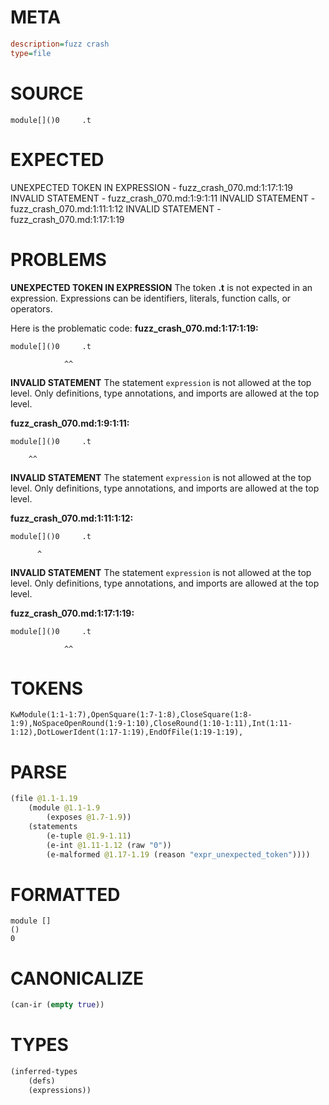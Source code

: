 # META
~~~ini
description=fuzz crash
type=file
~~~
# SOURCE
~~~roc
module[]()0     .t
~~~
# EXPECTED
UNEXPECTED TOKEN IN EXPRESSION - fuzz_crash_070.md:1:17:1:19
INVALID STATEMENT - fuzz_crash_070.md:1:9:1:11
INVALID STATEMENT - fuzz_crash_070.md:1:11:1:12
INVALID STATEMENT - fuzz_crash_070.md:1:17:1:19
# PROBLEMS
**UNEXPECTED TOKEN IN EXPRESSION**
The token **.t** is not expected in an expression.
Expressions can be identifiers, literals, function calls, or operators.

Here is the problematic code:
**fuzz_crash_070.md:1:17:1:19:**
```roc
module[]()0     .t
```
                ^^


**INVALID STATEMENT**
The statement `expression` is not allowed at the top level.
Only definitions, type annotations, and imports are allowed at the top level.

**fuzz_crash_070.md:1:9:1:11:**
```roc
module[]()0     .t
```
        ^^


**INVALID STATEMENT**
The statement `expression` is not allowed at the top level.
Only definitions, type annotations, and imports are allowed at the top level.

**fuzz_crash_070.md:1:11:1:12:**
```roc
module[]()0     .t
```
          ^


**INVALID STATEMENT**
The statement `expression` is not allowed at the top level.
Only definitions, type annotations, and imports are allowed at the top level.

**fuzz_crash_070.md:1:17:1:19:**
```roc
module[]()0     .t
```
                ^^


# TOKENS
~~~zig
KwModule(1:1-1:7),OpenSquare(1:7-1:8),CloseSquare(1:8-1:9),NoSpaceOpenRound(1:9-1:10),CloseRound(1:10-1:11),Int(1:11-1:12),DotLowerIdent(1:17-1:19),EndOfFile(1:19-1:19),
~~~
# PARSE
~~~clojure
(file @1.1-1.19
	(module @1.1-1.9
		(exposes @1.7-1.9))
	(statements
		(e-tuple @1.9-1.11)
		(e-int @1.11-1.12 (raw "0"))
		(e-malformed @1.17-1.19 (reason "expr_unexpected_token"))))
~~~
# FORMATTED
~~~roc
module []
()
0

~~~
# CANONICALIZE
~~~clojure
(can-ir (empty true))
~~~
# TYPES
~~~clojure
(inferred-types
	(defs)
	(expressions))
~~~
